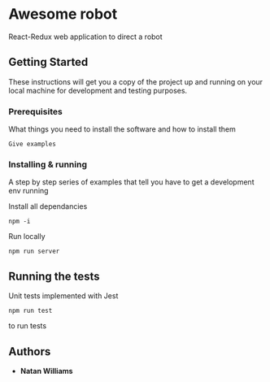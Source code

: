 # Awesome robot

React-Redux web application to direct a robot

## Getting Started

These instructions will get you a copy of the project up and running on your local machine for development and testing purposes. 

### Prerequisites

What things you need to install the software and how to install them

```
Give examples
```

### Installing & running

A step by step series of examples that tell you have to get a development env running

Install all dependancies

```
npm -i
```

Run locally 

```
npm run server
```

## Running the tests

Unit tests implemented with Jest

```
npm run test
```

to run tests
## Authors

* **Natan Williams**
